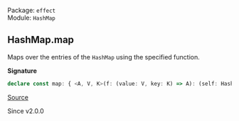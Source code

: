 Package: `effect`<br />
Module: `HashMap`<br />

## HashMap.map

Maps over the entries of the `HashMap` using the specified function.

**Signature**

```ts
declare const map: { <A, V, K>(f: (value: V, key: K) => A): (self: HashMap<K, V>) => HashMap<K, A>; <K, V, A>(self: HashMap<K, V>, f: (value: V, key: K) => A): HashMap<K, A>; }
```

[Source](https://github.com/Effect-TS/effect/tree/main/packages/effect/src/HashMap.ts#L409)

Since v2.0.0